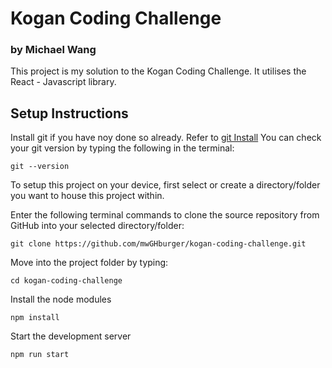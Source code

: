 # Kogan Coding Challenge

### by Michael Wang

This project is my solution to the Kogan Coding Challenge. It utilises the React - Javascript library.

## Setup Instructions

Install git if you have noy done so already. Refer to [git Install](https://git-scm.com/book/en/v2/Getting-Started-Installing-Git)
You can check your git version by typing the following in the terminal:

```
git --version
```

To setup this project on your device, first select or create a directory/folder you want to house this project within.

Enter the following terminal commands to clone the source repository from GitHub into your selected directory/folder:

```
git clone https://github.com/mwGHburger/kogan-coding-challenge.git
```

Move into the project folder by typing:

```
cd kogan-coding-challenge
```

Install the node modules

```
npm install
```

Start the development server

```
npm run start
```
